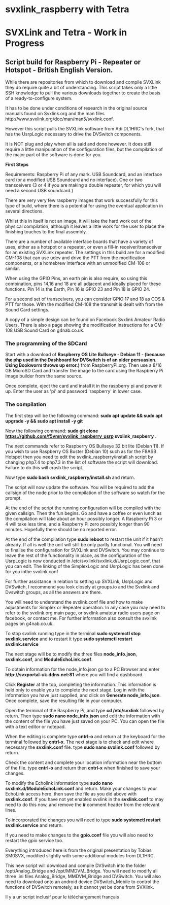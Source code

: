 # svxlink_raspberry with Tetra
**<h1> SVXLink and Tetra - Work in Progress</h1>**
<h2>Script build for Raspberry Pi - Repeater or Hotspot - British English Version.</h2> 
<p>While there are repositories from which to download and compile SVXLink they do require quite a bit of understanding.
This script takes only a little SSH knowledge to pull the various downloads together to create the basis of a ready-to-configure system.</p>

<p>It has to be done under conditions of research in the original source manuals found on Svxlink.org and the man files http://www.svxlink.org/doc/man/man5/svxlink.conf.</p>
<p>However this script pulls the SVXLink software from Adi DL1HRC's fork, that has the UsrpLogic necessary to drive the DVSwitch components.</p>

<p>It is NOT plug and play when all is said and done however. It does still require a little manipulation of the configuration files, 
but the compilation of the major part of the software is done for you.</p></h2>

<b>First Steps</b>
<p>Requirements: Raspberry Pi of any mark. USB Soundcard, and an interface card (or a modified USB Soundcard and no interface). One or two transceivers (3 or 4 if you are making a double repeater, for which you will need a second USB soundcard.)</p>

There are very very few raspberry images that work successfully for this type of build, where there is a potential for using the eventual application in several directions.

Whilst this in itself is not an image, it will take the hard work out of the physical compilation, although it leaves a little work for the user to place the finishing touches to the final assembly.

There are a number of available interface boards that have a variety of uses, either as a hotspot or a repeater, or even a fill-in receiver/transceiver for an existing SVXLink repeater. The settings in this build are for a modified CM-108 that can use udev and drive the PTT from the modification components, or a homebrew interface with an unmodified CM-108 or similar.

When using the GPIO Pins, an earth pin is also require, so using this combination, pins 14,16 and 18 are all adjacent and ideally placed for these functions.
Pin 14 is the Earth, Pin 16 is GPIO 23 and Pin 18 is GPIO 24.

For a second set of transceivers, you can consider GPIO 17 and 18 as COS & PTT for those.
With the modified CM-108 the transmit is dealt with from the Sound Card settings. 

A copy of a simple design can be found on Facebook Svxlink Amateur Radio Users. There is also a page showing the modification instructions for a CM-108 USB Sound Card on g4nab.co.uk.

<h3>The programming of the SDCard</h3>

Start with a download of <b>Raspberry OS Lite Bullseye - Debian 11 - (because the php used in the Dashboard for DVSwitch is of an older persuasion. Using Bookworm throws up error.)</b> from RaspberryPi.org. Then use a 8/16 GB MicroSD Card and transfer the image to the card using the Raspberry Pi Image builder from the same source.


Once complete, eject the card and install it in the raspberry pi and power it up. Enter the user as 'pi' and password 'raspberry' in lower case. 
<h3>The compilation</h3>
The first step will be the following command: <b>sudo apt update && sudo apt upgrade -y && sudo apt install -y git</b>  

Now the following command: <b>sudo git clone https://github.com/f5vmr/svxlink_raspberry_usrp svxlink_raspberry</b> .

<p>The next commands refer to Raspberry OS Bullseye 32 bit lite (Debian 11). If you wish to use Raspberry OS Buster (Debian 10) such as for the F8ASB Hotspot then you need to edit the svxlink_raspberry/install.sh script by changing php7.4 to php7.3 in the list of software the script will download. Failure to do this will crash the script.</p>

Now type <b>sudo bash svxlink_raspberry/install.sh</b> and return.

<p>The script will now update the software. You will be required to add the callsign of the node prior to the compilation of the software so watch for the prompt.</p>

<p>At the end of the script the running configuration will be compiled with the given callsign. Then the fun begins. Go and have a coffee or even lunch as the compilation will take about an hour possibly longer. A Raspberry Pi 3 or 4 will take less time, and a Raspberry Pi zero possibly longer than 90 minutes. Hopefully there should be no reported error.</p>

<p>At the end of the compilation type <b>sudo reboot</b> to restart the unit if it hasn't already. If all is well the unit will still be only partly functional. You will need to finalise the configuration for SVXLink and DVSwitch. You may continue to leave the rest of the functionality in place, as the configuration of the UsrpLogic is now conducted in /etc/svxlink/svxlink.d/UsrpLogic.conf, that you can edit. The linking of the SimplexLogic and UsrpLogic has been done for you inthe svxlink.conf</p>

<p>For further assistance in relation to setting up SVXLink, UsrpLogic and DVSwitch, I recommend you look closely at groups.io and the Svxlink and Dvswitch groups, as all the answers are there.</p>

<p>You will need to understand the svxlink.conf file and how to make adjustments for Simplex or Repeater operation. In any case you may need to refer to the svxlink.org main page, or svxlink amateur radio users page on facebook, or contact me. For further information also consult the svxlink pages on g4nab.co.uk.</p>

<p>To stop svxlink running type in the terminal <b>sudo systemctl stop svxlink.service</b> and to restart it type <b>sudo systemctl restart svxlink.service</b></p>
<p>The next stage will be to modify the three files <b>node_info.json</b>, <b>svxlink.conf</b>, and <b>ModuleEchoLink.conf</b>.</p>
<p>To obtain information for the node_info.json go to a PC Browser and enter <b>http://svxportal-uk.ddns.net:81</b> where you will find a dashboard.</p>
<p>Click <b>Register</b> at the top, completing the information. This information is held only to enable you to complete the next stage. Log in with the information you have just supplied, and click on <b font=color blue>Generate node_info.json</f></b>. Once complete, save the resulting file in your computer.</p>

<p>Open the terminal of the Raspberry Pi, and type <b>cd /etc/svxlink</b> followed by return. Then type <b>sudo nano node_info.json</b> and edit the information with the content of the file you have just saved on your PC. You can open the file with a text editor or notepad.</p>
<p>When the editing is complete type <b>cntrl-o</b> and return at the keyboard for the terminal followed by <b>cntrl-x</b>.
The next stage is to check and edit where necessary the <b>svxlink.conf</b> file. type <b>sudo nano svxlink.conf</b> followed by return.</p>
<p>Check the content and complete your location information near the bottom of the file. type <b>cntrl-o</b> and return then <b>cntrl-x</b> when finished to save your changes.</p>
<p>To modify the Echolink information type <b>sudo nano svxlink.d/ModuleEchoLink.conf</b> and return. Make your changes to your EchoLink access here. then save the file as you did above with <b>svxlink.conf</b>. If you have not yet enabled svxlink in the <b>svxlink.conf</b> to may need to do this now, and remove the <b>#</b> comment header from the relevant lines.</p>
<p>To incorporated the changes you will need to type <b>sudo systemctl restart svxlink.service</b> and return.</p>
<p>If you need to make changes to the <b>gpio.conf</b> file you will also need to restart the gpio service too.</p>
<p>Everything introduced here is from the original presentation by Tobias SM0SVX, modified slightly with some additional modules from DL1HRC.</p>
<p>This new script will download and compile DVSwitch into the folder /opt/Analog_Bridge and /opt/MMDVM_Bridge. You will need to modify all three .ini files Analog_Bridge, MMDVM_Bridge and DVSwitch. You will also need to download onto an android device DVSwitch_Mobile to control the functions of DVSwitch remotely, as it cannot yet be done from SVXlink.</p>

<p> Il y a un script inclusif pour le téléchargement français</p>


